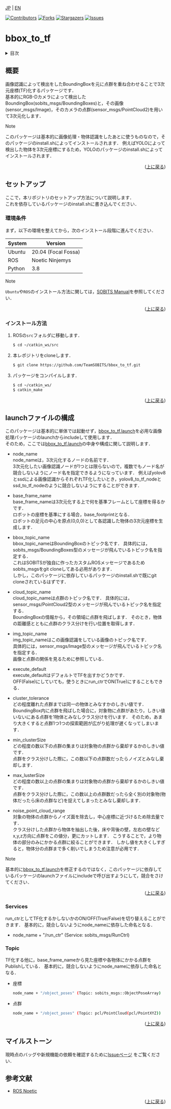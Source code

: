 <a name="readme-top"></a>

[JP](README.md) | [EN](README_en.md)

[![Contributors][contributors-shield]][contributors-url]
[![Forks][forks-shield]][forks-url]
[![Stargazers][stars-shield]][stars-url]
[![Issues][issues-shield]][issues-url]
<!-- [![MIT License][license-shield]][license-url] -->

# bbox_to_tf

<!-- 目次 -->
<details>
  <summary>目次</summary>
  <ol>
    <li>
      <a href="#概要">概要</a>
    </li>
    <li>
      <a href="#セットアップ">セットアップ</a>
      <ul>
        <li><a href="#環境条件">環境条件</a></li>
        <li><a href="#インストール方法">インストール方法</a></li>
      </ul>
    </li>
    <li><a href="#launchファイルの構成">launchファイルの構成</a></li>
    <li><a href="#マイルストーン">マイルストーン</a></li>
  </ol>
</details>


<!-- レポジトリの概要 -->
## 概要

<!-- [![Product Name Screen Shot][product-screenshot]](https://example.com) -->

画像認識によって検出をしたBoundingBoxを元に点群を重ね合わせることで3次元座標(TF)化するパッケージです．\
基本的にRGB-Dカメラによって検出したBoundingBox(sobits_msgs/BoundingBoxes)と，その画像(sensor_msgs/Image)，そのカメラの点群(sensor_msgs/PointCloud2)を用いて3次元化します．

> [!NOTE]
> このパッケージは基本的に画像処理・物体認識をしたあとに使うものなので，そのパッケージのinstall.shによってインストールされます．
> 例えばYOLOによって検出した物体を3次元座標にするため，YOLOのパッケージのinstall.shによってインストールされます．


<p align="right">(<a href="#readme-top">上に戻る</a>)</p>


<!-- セットアップ -->
## セットアップ

ここで，本リポジトリのセットアップ方法について説明します．\
これを依存しているパッケージのinstall.shに書き込んでください．

### 環境条件

まず，以下の環境を整えてから，次のインストール段階に進んでください．

| System  | Version |
| ------------- | ------------- |
| Ubuntu | 20.04 (Focal Fossa) |
| ROS | Noetic Ninjemys |
| Python | 3.8 |

> [!NOTE]
> `Ubuntu`や`ROS`のインストール方法に関しては，[SOBITS Manual](https://github.com/TeamSOBITS/sobits_manual#%E9%96%8B%E7%99%BA%E7%92%B0%E5%A2%83%E3%81%AB%E3%81%A4%E3%81%84%E3%81%A6)を参照してください．

<p align="right">(<a href="#readme-top">上に戻る</a>)</p>

### インストール方法

1. ROSの`src`フォルダに移動します．
   ```sh
   $ cd ~/catkin_ws/src
   ```
2. 本レポジトリをcloneします．
   ```sh
   $ git clone https://github.com/TeamSOBITS/bbox_to_tf.git
   ```
3. パッケージをコンパイルします．
   ```sh
   $ cd ~/catkin_ws/
   $ catkin_make
   ```

<p align="right">(<a href="#readme-top">上に戻る</a>)</p>


<!-- 実行・操作方法 -->
## launchファイルの構成

このパッケージは基本的に単体では起動せず，[bbox_to_tf.launch](/launch/bbox_to_tf.launch)を必用な画像処理パッケージのlaunchからincludeして使用します．\
そのため，ここでは[bbox_to_tf.launch](/launch/bbox_to_tf.launch)の中身や構成に関して説明します．

- node_name\
  node_nameは，3次元化するノードの名前です．\
  3次元化したい画像認識ノードが1つとは限らないので，複数でもノード名が競合しないようにノード名を指定できるようになっています．
  例えばyolov8とssdによる画像認識からそれぞれTF化したいとき，yolov8_to_tf_nodeとssd_to_tf_nodeのように競合しないようにすることができます．

- base_frame_name\
  base_frame_nameは3次元化する上で何を基準フレームとして座標を得るかです．\
  ロボットの座標を基準にする場合，base_footprintとなる．\
  ロボットの足元の中心を原点(0,0,0)として各認識した物体の3次元座標を生成します．

- bbox_topic_name\
  bbox_topic_nameはBoundingBoxのトピック名です．
  具体的には，sobits_msgs/BoundingBoxes型のメッセージが飛んでいるトピック名を指定する．\
  これはSOBITSが独自に作ったカスタムROSメッセージであるためsobits_msgsをgit cloneしてある必用があります．\
  しかし，このパッケージに依存しているパッケージのinstall.shで既にgit cloneされているはずです．

- cloud_topic_name\
  cloud_topic_nameは点群のトピック名です．
  具体的には，sensor_msgs/PointCloud2型のメッセージが飛んでいるトピック名を指定する．\
  BoundingBoxの情報から，その領域に点群を飛ばします．
  そのとき，物体の距離感とともに点群のクラス分けを行い位置を取得します．

- img_topic_name\
  img_topic_nameはこの画像認識をしている画像のトピック名です．\
  具体的には，sensor_msgs/Image型のメッセージが飛んでいるトピック名を指定する．\
  画像と点群の関係を見るために参照している．

- execute_default\
  execute_defaultはデフォルトでTFを出すかどうかです．\
  OFF(False)にしていても，使うときにrun_ctrでON(True)にすることもできる．

- cluster_tolerance\
  どの程度離れた点群までは同一の物体とみなすかのしきい値です．\
  BoundingBox内に点群を飛ばした場合に，対象物に点群があたり，しきい値いないにある点群を1物体とみなしクラス分けを行います．
  そのため，あまり大きくすると点群1つ1つの探索範囲が広がり処理が遅くなってしまいます．

- min_clusterSize\
  どの程度の数以下の点群の集まりは対象物の点群から棄却するかのしきい値です．\
  点群をクラス分けした際に，この数以下の点群数だったらノイズとみなし棄却します．

- max_lusterSize\
  どの程度の数以上の点群の集まりは対象物の点群から棄却するかのしきい値です．\
  点群をクラス分けした際に，この数以上の点群数だったら全く別の対象物(物体だったら床の点群など)を捉えてしまったとみなし棄却します．

- noise_point_cloud_range\
  対象の物体の点群からノイズ面を除去し，中心座標に近づけるため除去量です．\
  クラス分けした点群から物体を抽出した後，床や背後の壁，左右の壁などx,y,z方向に点群をこの値分，更にカットします．
  こうすることで，より物体の部分のみにかかる点群に絞ることができます．
  しかし値を大きくしすぎると，物体分の点群まで多く削いでしまうため注意が必用です．


> [!NOTE]
> 基本的に[bbox_to_tf.launch](/launch/bbox_to_tf.launch)を修正するのではなく，このパッケージに依存しているパッケージのlaunchファイルにincludeで呼び出すようにして，競合をさけてください．

<p align="right">(<a href="#readme-top">上に戻る</a>)</p>


### Services
run_ctrとしてTF化するかしないかのON/OFF(True/False)を切り替えることができます．
基本的に，競合しないようにnode_nameに依存した命名となる．
 * node_name + "/run_ctr" (Service: sobits_msgs/RunCtrl)

### Topic
TF化する他に，base_frame_nameから見た座標や各物体にかかる点群をPublishしている．
基本的に，競合しないようにnode_nameに依存した命名となる．
- 座標
  ```sh
  node_name + "/object_poses" (Topic: sobits_msgs::ObjectPoseArray)
  ```

- 点群
  ```sh
  node_name + "/object_poses" (Topic: pcl/PointCloud(pcl/PointXYZ))
  ```

 <p align="right">(<a href="#readme-top">上に戻る</a>)</p>


<!-- マイルストーン -->
## マイルストーン

現時点のバッグや新規機能の依頼を確認するために[Issueページ](issues-url) をご覧ください．


<!-- 参考文献 -->
## 参考文献

* [ROS Noetic](http://wiki.ros.org/noetic)

<!-- MARKDOWN LINKS & IMAGES -->
<!-- https://www.markdownguide.org/basic-syntax/#reference-style-links -->
[contributors-shield]: https://img.shields.io/github/contributors/TeamSOBITS/bbox_to_tf.svg?style=for-the-badge
[contributors-url]: https://github.com/TeamSOBITS/bbox_to_tf/graphs/contributors
[forks-shield]: https://img.shields.io/github/forks/TeamSOBITS/bbox_to_tf.svg?style=for-the-badge
[forks-url]: https://github.com/TeamSOBITS/bbox_to_tf/network/members
[stars-shield]: https://img.shields.io/github/stars/TeamSOBITS/bbox_to_tf.svg?style=for-the-badge
[stars-url]: https://github.com/TeamSOBITS/bbox_to_tf/stargazers
[issues-shield]: https://img.shields.io/github/issues/TeamSOBITS/bbox_to_tf.svg?style=for-the-badge
[issues-url]: https://github.com/TeamSOBITS/bbox_to_tf/issues
[license-shield]: https://img.shields.io/github/license/TeamSOBITS/bbox_to_tf.svg?style=for-the-badge
[license-url]: LICENSE

<p align="right">(<a href="#readme-top">上に戻る</a>)</p>


<!-- MARKDOWN LINKS & IMAGES -->
<!-- https://www.markdownguide.org/basic-syntax/#reference-style-links -->
<!-- []:  -->
